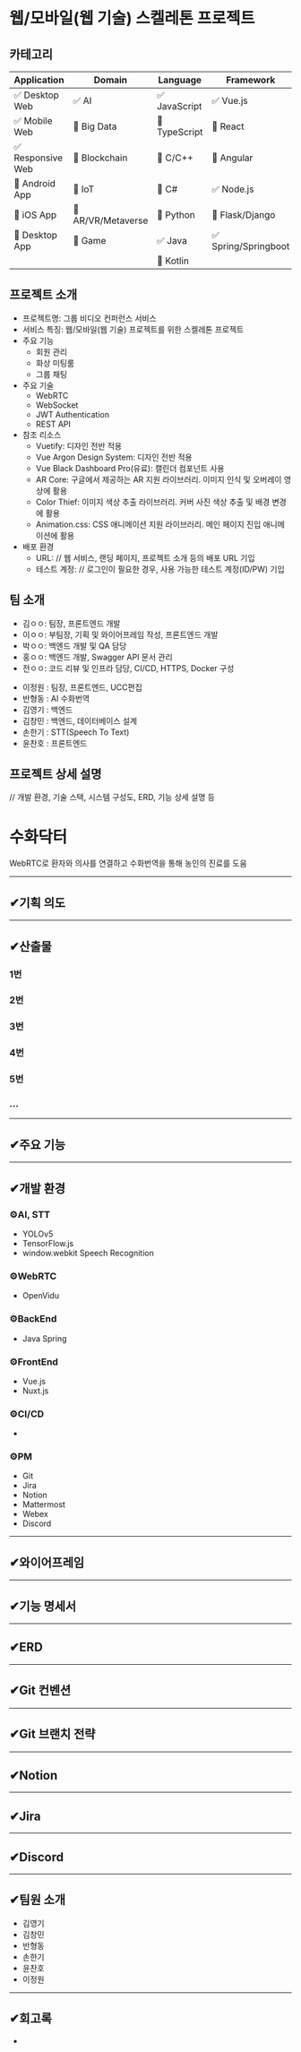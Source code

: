 # 웹/모바일(웹 기술) 스켈레톤 프로젝트



<!-- 필수 항목 -->

## 카테고리

| Application | Domain | Language | Framework |
| ---- | ---- | ---- | ---- |
| :white_check_mark: Desktop Web | :white_check_mark: AI | :white_check_mark: JavaScript | :white_check_mark: Vue.js |
| :white_check_mark: Mobile Web | :black_square_button: Big Data | :black_square_button: TypeScript | :black_square_button: React |
| :white_check_mark: Responsive Web | :black_square_button: Blockchain | :black_square_button: C/C++ | :black_square_button: Angular |
| :black_square_button: Android App | :black_square_button: IoT | :black_square_button: C# | :white_check_mark: Node.js |
| :black_square_button: iOS App | :black_square_button: AR/VR/Metaverse | :black_square_button: Python | :black_square_button: Flask/Django |
| :black_square_button: Desktop App | :black_square_button: Game | :white_check_mark: Java | :white_check_mark: Spring/Springboot |
| | | :black_square_button: Kotlin | |

<!-- 필수 항목 -->

## 프로젝트 소개

* 프로젝트명: 그룹 비디오 컨퍼런스 서비스
* 서비스 특징: 웹/모바일(웹 기술) 프로젝트를 위한 스켈레톤 프로젝트
* 주요 기능
  - 회원 관리
  - 화상 미팅룸
  - 그룹 채팅
* 주요 기술
  - WebRTC
  - WebSocket
  - JWT Authentication
  - REST API
* 참조 리소스
  * Vuetify: 디자인 전반 적용
  * Vue Argon Design System: 디자인 전반 적용
  * Vue Black Dashboard Pro(유료): 캘린더 컴포넌트 사용
  * AR Core: 구글에서 제공하는 AR 지원 라이브러리. 이미지 인식 및 오버레이 영상에 활용
  * Color Thief: 이미지 색상 추출 라이브러리. 커버 사진 색상 추출 및 배경 변경에 활용
  * Animation.css: CSS 애니메이션 지원 라이브러리. 메인 페이지 진입 애니메이션에 활용
* 배포 환경
  - URL: // 웹 서비스, 랜딩 페이지, 프로젝트 소개 등의 배포 URL 기입
  - 테스트 계정: // 로그인이 필요한 경우, 사용 가능한 테스트 계정(ID/PW) 기입

<!-- 자유 양식 -->

## 팀 소개
* 김ㅇㅇ: 팀장, 프론트엔드 개발
* 이ㅇㅇ: 부팀장, 기획 및 와이어프레임 작성, 프론트엔드 개발
* 박ㅇㅇ: 백엔드 개발 및 QA 담당
* 홍ㅇㅇ: 백엔드 개발, Swagger API 문서 관리
* 전ㅇㅇ: 코드 리뷰 및 인프라 담당, CI/CD, HTTPS, Docker 구성



- 이정원 : 팀장, 프론트엔드, UCC편집
- 반형동 : AI 수화번역
- 김영기 : 백엔드
- 김창민 : 백엔드, 데이터베이스 설계
- 손한기 : STT(Speech To Text)
- 윤찬호 : 프론트엔드

<!-- 자유 양식 -->

## 프로젝트 상세 설명

// 개발 환경, 기술 스택, 시스템 구성도, ERD, 기능 상세 설명 등





# 수화닥터

WebRTC로 환자와 의사를 연결하고 수화번역을 통해 농인의 진료를 도움

---

## ✔기획 의도



---

## ✔산출물

### 1번

### 2번

### 3번

### 4번

### 5번

### ...

---

## ✔주요 기능



---

## ✔개발 환경

### ⚙AI, STT

- YOLOv5
- TensorFlow.js
- window.webkit Speech Recognition

### ⚙WebRTC

- OpenVidu

### ⚙BackEnd

- Java Spring

### ⚙FrontEnd

- Vue.js
- Nuxt.js

### ⚙CI/CD

- 

### ⚙PM

- Git
- Jira
- Notion
- Mattermost
- Webex
- Discord

---

## ✔와이어프레임

---

## ✔기능 명세서

---

## ✔ERD

---

## ✔Git 컨벤션

---

## ✔Git 브랜치 전략

---

## ✔Notion

---

## ✔Jira

---

## ✔Discord

---

## ✔팀원 소개

- 김영기
- 김창민
- 반형동
- 손한기
- 윤찬호
- 이정원

---

## ✔회고록

- 
